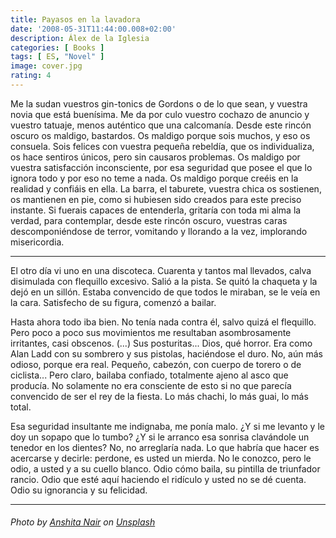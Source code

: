 ```yaml
---
title: Payasos en la lavadora
date: '2008-05-31T11:44:00.008+02:00'
description: Álex de la Iglesia
categories: [ Books ]
tags: [ ES, "Novel" ]
image: cover.jpg
rating: 4
---
```


Me la sudan vuestros gin-tonics de Gordons o de lo que sean, y vuestra novia que está buenísima. Me da por culo vuestro cochazo de anuncio y vuestro tatuaje, menos auténtico que una calcomanía. Desde este rincón oscuro os maldigo, bastardos. Os maldigo porque sois muchos, y eso os consuela. Sois felices con vuestra pequeña rebeldía, que os individualiza, os hace sentiros únicos, pero sin causaros problemas. Os maldigo por vuestra satisfacción inconsciente, por esa seguridad que posee el que lo ignora todo y por eso no teme a nada. Os maldigo porque creéis en la realidad y confiáis en ella. La barra, el taburete, vuestra chica os sostienen, os mantienen en pie, como si hubiesen sido creados para este preciso instante. Si fuerais capaces de entenderla, gritaría con toda mi alma la verdad, para contemplar, desde este rincón oscuro, vuestras caras descomponiéndose de terror, vomitando y llorando a la vez, implorando misericordia.

---

El otro día vi uno en una discoteca. Cuarenta y tantos mal llevados, calva disimulada con flequillo excesivo. Salió a la pista. Se quitó la chaqueta y la dejó en un sillón. Estaba convencido de que todos le miraban, se le veía en la cara. Satisfecho de su figura, comenzó a bailar.

Hasta ahora todo iba bien. No tenía nada contra él, salvo quizá el flequillo. Pero poco a poco sus movimientos me resultaban asombrosamente irritantes, casi obscenos. (...) Sus posturitas... Dios, qué horror. Era como Alan Ladd con su sombrero y sus pistolas, haciéndose el duro. No, aún más odioso, porque era real. Pequeño, cabezón, con cuerpo de torero o de ciclista... Pero claro, bailaba confiado, totalmente ajeno al asco que producía. No solamente no era consciente de esto si no que parecía convencido de ser el rey de la fiesta. Lo más chachi, lo más guai, lo más total.

Esa seguridad insultante me indignaba, me ponía malo. ¿Y si me levanto y le doy un sopapo que lo tumbo? ¿Y si le arranco esa sonrisa clavándole un tenedor en los dientes? No, no arreglaría nada. Lo que habría que hacer es acercarse y decirle: perdone, es usted un mierda. No le conozco, pero le odio, a usted y a su cuello blanco. Odio cómo baila, su pintilla de triunfador rancio. Odio que esté aquí haciendo el ridículo y usted no se dé cuenta. Odio su ignorancia y su felicidad.

---

###### Photo by <a href="https://unsplash.com/@anshitan?utm_source=unsplash&utm_medium=referral&utm_content=creditCopyText">Anshita Nair</a> on <a href="https://unsplash.com/photos/Hs951eXWbow?utm_source=unsplash&utm_medium=referral&utm_content=creditCopyText">Unsplash</a>
  